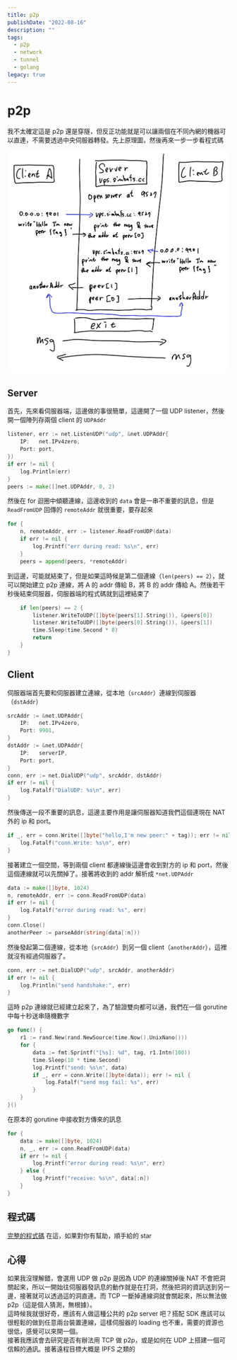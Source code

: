 ```yaml
---
title: p2p
publishDate: "2022-08-16"
description: ""
tags:
  - p2p
  - network
  - tunnel
  - golang
legacy: true
---
```


# p2p

我不太確定這是 p2p 還是穿隧，但反正功能就是可以讓兩個在不同內網的機器可以直連，不需要透過中央伺服器轉發。先上原理圖，然後再來一步一步看程式碼

![explain.png](https://github.com/simbafs/experiment-p2p/raw/main/explain.png)

## Server

首先，先來看伺服器端，這邊做的事很簡單，這邊開了一個 UDP listener，然後開一個陣列存兩個 client 的 `UDPAddr`

```go
listener, err := net.ListenUDP("udp", &net.UDPAddr{
	IP:   net.IPv4zero,
	Port: port,
})
if err != nil {
	log.Println(err)
}
peers := make([]net.UDPAddr, 0, 2)
```

然後在 for 迴圈中傾聽連線，這邊收到的 `data` 會是一串不重要的訊息，但是 `ReadFromUDP` 回傳的 `remoteAddr` 就很重要，要存起來

```go
for {
	n, remoteAddr, err := listener.ReadFromUDP(data)
	if err != nil {
		log.Printf("err during read: %s\n", err)
	}
	peers = append(peers, *remoteAddr)
```

到這邊，可能就結束了，但是如果這時候是第二個連線（`len(peers) == 2`），就可以開始建立 p2p 連線，將 A 的 addr 傳給 B，將 B 的 addr 傳給 A。然後若干秒後結束伺服器，伺服器端的程式碼就到這裡結束了

```go
	if len(peers) == 2 {
		listener.WriteToUDP([]byte(peers[1].String()), &peers[0])
		listener.WriteToUDP([]byte(peers[0].String()), &peers[1])
		time.Sleep(time.Second * 8)
		return
	}
}
```

## Client

伺服器端首先要和伺服器建立連線，從本地（`srcAddr`）連線到伺服器（`dstAddr`）

```go
srcAddr := &net.UDPAddr{
	IP:   net.IPv4zero,
	Port: 9901,
}
dstAddr := &net.UDPAddr{
	IP:   serverIP,
	Port: port,
}
conn, err := net.DialUDP("udp", srcAddr, dstAddr)
if err != nil {
	log.Fatalf("DialUDP: %s\n", err)
}
```

然後傳送一段不重要的訊息，這邊主要作用是讓伺服器知道我們這個連現在 NAT 外的 ip 和 port。

```go
if _, err = conn.Write([]byte("hello,I'm new peer:" + tag)); err != nil {
	log.Fatalf("conn.Write: %s\n", err)
}
```

接著建立一個空間，等到兩個 client 都連線後這邊會收到對方的 ip 和 port，然後這個連線就可以先關掉了。接著將收到的 addr 解析成 `*net.UDPAddr`

```go
data := make([]byte, 1024)
n, remoteAddr, err := conn.ReadFromUDP(data)
if err != nil {
	log.Fatalf("error during read: %s", err)
}
conn.Close()
anotherPeer := parseAddr(string(data[:n]))
```

然後發起第二個連線，從本地（`srcAddr`）到另一個 client（`anotherAddr`），這裡就沒有經過伺服器了。

```go
conn, err := net.DialUDP("udp", srcAddr, anotherAddr)
if err != nil {
	log.Println("send handshake:", err)
}
```

這時 p2p 連線就已經建立起來了，為了驗證雙向都可以通，我們在一個 gorutine 中每十秒送串隨機數字

```go
go func() {
	r1 := rand.New(rand.NewSource(time.Now().UnixNano()))
	for {
		data := fmt.Sprintf("[%s]: %d", tag, r1.Intn(100))
		time.Sleep(10 * time.Second)
		log.Printf("send: %s\n", data)
		if _, err = conn.Write([]byte(data)); err != nil {
			log.Fatalf("send msg fail: %s", err)
		}
	}
}()
```

在原本的 gorutine 中接收對方傳來的訊息

```go
for {
	data := make([]byte, 1024)
	n, _, err := conn.ReadFromUDP(data)
	if err != nil {
		log.Printf("error during read: %s\n", err)
	} else {
		log.Printf("receive: %s\n", data[:n])
	}
}
```

## 程式碼

[完整的程式碼](https://github.com/simbafs/experiment-p2p) 在這，如果對你有幫助，順手給的 star

## 心得

如果我沒理解錯，會選用 UDP 做 p2p 是因為 UDP 的連線關掉後 NAT 不會把洞關起來，所以一開始往伺服器發訊息的動作就是在打洞，然後把洞的資訊送到另一邊，接著就可以透過這的洞直連。而 TCP 一斷掉連線洞就會關起來，所以無法做 p2p（這是個人猜測，無根據）。  
這時候我就很好奇，應該有人做這種公共的 p2p server 吧？搭配 SDK 應該可以很輕鬆的做到任意兩台裝置連線，這樣伺服器的 loading 也不重，需要的資源也很低，感覺可以來開一個。  
接著我應該會去研究是否有辦法用 TCP 做 p2p，或是如何在 UDP 上搭建一個可信賴的通訊。接著遠程目標大概是 IPFS 之類的
